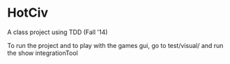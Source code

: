 # HotCiv
A class project using TDD (Fall '14)

To run the project and to play with the games gui, go to test/visual/ and run the show integrationTool

